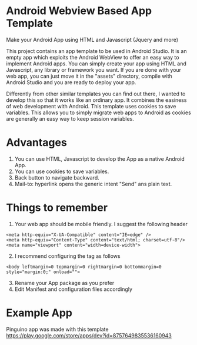 # Android Webview Based App Template

Make your Android App using HTML and Javascript (Jquery and more)

This project contains an app template to be used in Android Studio. It is an empty app which exploits the Android WebView to offer an easy way to implement Android apps. You can simply create your app using HTML and Javascript, any library or framework you want. If you are done with your web app, you can just move it in the "assets" directory, compile with Android Studio and you are ready to deploy your app.

Differently from other similar templates you can find out there, I wanted to develop this so that it works like an ordinary app. It combines the easiness of web development with Android. This template uses cookies to save variables. This allows you to simply migrate web apps to Android as cookies are generally an easy way to keep session variables.

# Advantages

1. You can use HTML, Javascript to develop the App as a native Android App.
2. You can use cookies to save variables.
3. Back button to navigate backward.
4. Mail-to: hyperlink opens the generic intent "Send" ans plain text.

# Things to remember

1. Your web app should be mobile friendly. I suggest the following header
```
<meta http-equiv="X-UA-Compatible" content="IE=edge" />
<meta http-equiv="Content-Type" content="text/html; charset=utf-8"/>
<meta name="viewport" content="width=device-width">
```
2. I recommend configuring the <body> tag as follows
```
<body leftmargin=0 topmargin=0 rightmargin=0 bottommargin=0 style="margin:0;" onload="">
```
3. Rename your App package as you prefer
4. Edit Manifest and configuration files accordingly
  
# Example App
Pinguino app was made with this template
https://play.google.com/store/apps/dev?id=8757649835536160943
